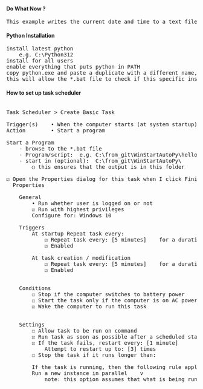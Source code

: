 #### Do What Now ?
<pre>
This example writes the current date and time to a text file.
</pre>


#### Python Installation
<pre>
install latest python 
    e.g. C:\Python312
install for all users
enable everything that puts python in PATH
copy python.exe and paste a duplicate with a different name, e.g. python_ht.exe
this will allow the *.bat file to check if this specific instance of python script is running
</pre>


#### How to set up task scheduler
<pre>

Task Scheduler > Create Basic Task

Trigger(s)    • When the computer starts (at system startup) Enabled  
Action        • Start a program

Start a Program
    - browse to the *.bat file
    - Program/script: <full path to *.bat file> e.g. C:\from_git\WinStartAutoPy\hello_time.bat
    - start in (optional): <folder containing *.bat file> C:\from_git\WinStartAutoPy\
        ○ this ensures that the output is in this folder

☑ Open the Properties dialog for this task when I click Finish
  Properties

    General
        • Run whether user is logged on or not
        ☑ Run with highest privileges
        Configure for: Windows 10

    Triggers
        At startup Repeat task every: <x_minutes>
            ☑ Repeat task every: [5 minutes]    for a duration of: [indefinitely]
            ☑ Enabled
                
        At task creation / modification
            ☑ Repeat task every: [5 minutes]    for a duration of: [indefinitely]
            ☑ Enabled

                
    Conditions
        ☐ Stop if the computer switches to battery power
        ☐ Start the task only if the computer is on AC power
        ☑ Wake the computer to run this task

                
    Settings
        ☐ Allow task to be run on command
        ☑ Run task as soon as possible after a scheduled start is missed
        ☑ If the task fails, restart every: [1 minute]
            Attempt to restart up to: [3] times
        ☐ Stop the task if it runs longer than:
    
        If the task is running, then the following rule applies
        Run a new instance in parallel    v
            note: this option assumes that what is being run will check for a duplicate presence and not generate a duplicate

</pre>
